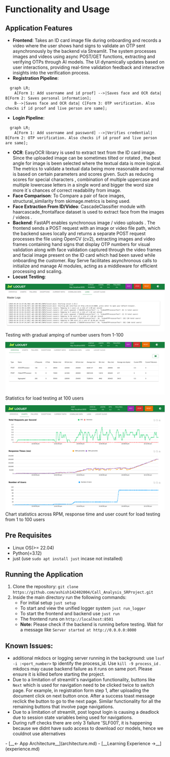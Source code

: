 # __Functionality and Usage__

## __Application Features__

- __Frontend__: Takes an ID card image file during onboarding and records a video where the user shows hand signs to validate an OTP sent asynchronously by the backend via Streamlit. The system processes images and videos using async POST/GET functions, extracting and verifying OTPs through AI models. The UI dynamically updates based on user interactions, providing real-time validation feedback and interactive insights into the verification process.
- __Registration Pipeline__: 
``` mermaid
  graph LR;
    A[Form 1: Add username and id proof] -->|Saves face and OCR data| B[Form 2: Saves personal information];
    B-->|Saves face and OCR data| C[Form 3: OTP verification. Also checks if id proof and live person are same];
```
- __Login Pipeline__: 
``` mermaid
  graph LR;
    A[Form 1: Add username and password] -->|Verifies credential| B[Form 2: OTP verification. Also checks if id proof and live person are same];
```
- __OCR__: EasyOCR library is used to extract text from the ID card image. Since the uploaded image can be sometimes tilted or rotated , the best angle for image is been selected where the textual data is more logical. The metrics to validate a textual data being more reasonable and normal is based on certain parameters and scores given. Such as reducing scores for special characters , combination of multiple uppercase and multiple lowercase letters in a single word and bigger the word size more it`s chances of correct readability from image.
- __Face Comparison__: To Compare a pair of face images, structural_similarity from skimage.metrics is being used.
- __Face Extraction From ID/Video__: CascadeClassifier module with haarcascade_frontalface dataset is used to extract face from the images / videos .
- __Backend__: FastAPI enables synchronous image / video uploads . The frontend sends a POST request with an image or video file path, which the backend saves locally and returns a separate POST request processes the file using OpenCV (cv2), extracting images and video frames containing hand signs that display OTP numbers for visual validation along with face validation captured through the video frames and facial image present on the ID card which had been saved while onboarding the customer. Ray Serve facilitates asynchronous calls to initialize and manage AI modules, acting as a middleware for efficient processing and scaling.
- __Locust Testing__: 

![lvl_test](level_wise_test.jpg)
Testing with gradual amping of number users from 1-100

![stat_100](stat_100.jpg)
Statistics for load testing at 100 users

![chart_100](chart_100.jpg)
Chart statistics across RPM, response time and user count for load testing from 1 to 100 users

## __Pre Requisites__

- Linux OS(>= 22.04)
- Python(=3.12) 
- just (use ```sudo apt install just``` incase not installed)

## __Running the Application__

1. Clone the repository:
```git clone https://github.com/ashish142402004/Call_Analysis_SRProject.git```
2. Inside the main directory run the following commands:
    - For initial setup ```just setup```
    - To start and view the unified logger system ```just run_logger```
    - To start the frontend and backend use ```just run```
    - The frontend runs on ```http://localhost:8501```
    - __Note:__ Please check if the backend is running before testing. Wait for a message like ```Server started at http://0.0.0.0:8000```


## Known Issues:
- additional mkdocs or logging server running in the background: use `lsof -i :<port_number>` tp identify the process_id. Use `kill -9 process_id` . mkdocs may cause backend failure as it runs on same port. Please ensure it is killed before starting the project.
- Due to a limitation of streamlit's navigation functionality, buttons like `Next` which is used for navigation need to be clicked twice to switch page. For example, in registration form step 1, after uploading the document click on next button once. After a success toast message reclick the button to go to the next page. Similar functionality for all the remaining buttons that involve page navigations.  
- Due to a limitation of streamlit, post logout login is causing a deadlock due to session state variables being used for navigations.
- During ruff checks there are only 3 failure 'SLF001', it is happening because we didnt have sudo access to download ocr models, hence we couldnot use alternatives


<div class="grid cards" markdown>
  - [__<- App Architecture__](architecture.md)
  - [__Learning Experience ->__](experience.md)
</div>